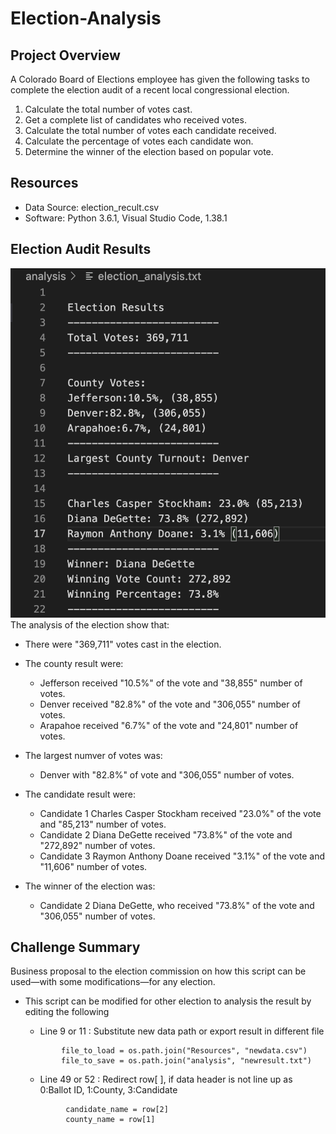 # Election-Analysis

## Project Overview
A Colorado Board of Elections employee has given the following tasks to complete the election audit of a recent local congressional election.

1. Calculate the total number of votes cast.
2. Get a complete list of candidates who received votes.
3. Calculate the total number of votes each candidate received.
4. Calculate the percentage of votes each candidate won.
5. Determine the winner of the election based on popular vote.

## Resources
- Data Source: election_recult.csv
- Software: Python 3.6.1, Visual Studio Code, 1.38.1

## Election Audit Results
![result](election_analysis.png)<br>
The analysis of the election show that:
- There were "369,711" votes cast in the election.

- The county result were:
   - Jefferson received "10.5%" of the vote and "38,855" number of votes.
   - Denver received "82.8%" of the vote and "306,055" number of votes.
   - Arapahoe received "6.7%" of the vote and "24,801" number of votes. 
- The largest numver of votes was:
   -  Denver with "82.8%" of vote and "306,055" number of votes.

- The candidate result were: 
   - Candidate 1 Charles Casper Stockham received "23.0%" of the vote and "85,213" number of votes.
   - Candidate 2 Diana DeGette received "73.8%" of the vote and "272,892" number of votes.
   - Candidate 3 Raymon Anthony Doane received "3.1%" of the vote and "11,606" number of votes.
- The winner of the election was:
  - Candidate 2 Diana DeGette, who received "73.8%" of the vote and "306,055" number of votes.


## Challenge Summary
Business proposal to the election commission on how this script can be used—with some modifications—for any election.
   - This script can be modified for other election to analysis the result by editing the following
      - Line 9 or 11 : Substitute new data path or export result in different file
      </code>
     
                 file_to_load = os.path.join("Resources", "newdata.csv") 
                 file_to_save = os.path.join("analysis", "newresult.txt")
      </code>
      
      - Line 49 or 52 : Redirect row[ ], if data header is not line up as 0:Ballot ID, 1:County, 3:Candidate
      </code>
        
        
                  candidate_name = row[2]
                  county_name = row[1]
         
      </code>
               
  

